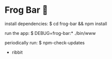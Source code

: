 # Frog Bar 🐸

install dependencies:
  $ cd frog-bar && npm install

run the app:
  $ DEBUG=frog-bar:* ./bin/www

periodically run:
  $ npm-check-updates

* ribbit